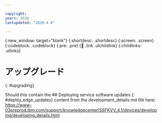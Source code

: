 ```yaml
---

copyright:
years: 2020
lastupdated: "2020-4-8"

---
```


{:new_window: target="blank"}
{:shortdesc: .shortdesc}
{:screen: .screen}
{:codeblock: .codeblock}
{:pre: .pre}
{:child: .link .ulchildlink}
{:childlinks: .ullinks}

# アップグレード
{: #upgrading}

Should this contain the ## Deploying service software updates
{: #deploy_edge_updates} content from the development_details.md file here: https://www-03preprod.ibm.com/support/knowledgecenter/SSFKVV_4.1/devices/developing/developing_details.html
